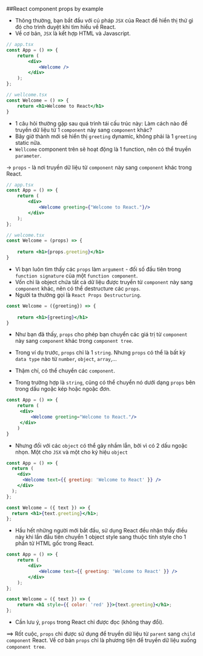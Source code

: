 ##React component props by example

- Thông thường, bạn bắt đầu với cú pháp `JSX` của React để hiển thị thứ gì đó cho trình duyệt khi tìm hiểu về React.
- Về cơ bản, `JSX` là kết hợp HTML và Javascript.

```jsx
// app.tsx
const App = () => {
    return (
        <div>
            <Welcome />
        </div>
    );
};

// wellcome.tsx
const Welcome = () => {
    return <h1>Welcome to React</h1>
}

```
- 1 câu hỏi thường gặp sau quá trình tái cấu trúc này: Làm cách nào để truyền dữ liệu từ 1 `component` này sang `component` khác?
- Bây giờ thành mới sẽ hiển thị `greeting` dynamic, không phải là 1 `greeting` static nữa.
- `Wellcome` component trên sẽ hoạt động là 1 function, nên có thể truyền `parameter`.

-> `props` - là nơi truyền dữ liệu từ `component` này sang `component` khác trong React.
```jsx
// app.tsx
const App = () => {
    return (
        <div>
            <Welcome greeting={"Welcome to React."}/>
        </div>
    );
};

// welcome.tsx
const Welcome = (props) => {
    
    return <h1>{props.greeting}</h1>
}
```

- Vì bạn luôn tìm thấy các `props` làm `argument` - đối số đầu tiên trong `function signature` của một `function component`.
- Vốn chỉ là object chứa tất cả dữ liệu được truyền từ `component` này sang `component` khác, nên có thể destructure các `props`.
- Người ta thường gọi là `React Props Destructuring`.

```jsx
const Welcome = ({greeting}) => {
    
    return <h1>{greeting}</h1>
}
```

- Như bạn đã thấy, `props` cho phép bạn chuyển các giá trị từ `component` này sang `component` khác trong `component tree`.
- Trong ví dụ trước, `props` chỉ là 1 `string`. Nhưng `props` có thể là bất kỳ `data type` nào từ `number`, `object`, `array`,...
- Thậm chí, có thể chuyển các `component`.


- Trong trường hợp là `string`, cũng có thể chuyển nó dưới dạng `props` bên trong dấu ngoặc kép hoặc ngoặc đơn.
```jsx
const App = () => {
    return (
     <div>
         <Welcome greeting="Welcome to React."/>
     </div>    
    )
}
```

- Nhưng đối với các `object` có thể gây nhầm lẫn, bởi vì có 2 dấu ngoặc nhọn. Một cho `JSX` và một cho ký hiệu `object`
```jsx
const App = () => {
  return (
    <div>
      <Welcome text={{ greeting: 'Welcome to React' }} />
    </div>
  );
};

const Welcome = ({ text }) => {
  return <h1>{text.greeting}</h1>;
};
```

- Hầu hết những người mới bắt đầu, sử dụng React đều nhận thấy điều này khi lần đầu tiên chuyển 1 object style sang thuộc tính style cho 1 phần tử HTML gốc trong React.
```jsx
const App = () => {
    return (
        <div>
            <Welcome text={{ greeting: 'Welcome to React' }} />
        </div>
    );
};

const Welcome = ({ text }) => {
    return <h1 style={{ color: 'red' }}>{text.greeting}</h1>;
};
```

- Cần lưu ý, `props` trong React chỉ được đọc (không thay đổi).

==> Rốt cuộc, `props` chỉ được sử dụng để truyền dữ liệu từ `parent` sang `child component` React. Về cơ bản `props` chỉ là phương tiện để truyền dữ liệu xuống `component tree`.
